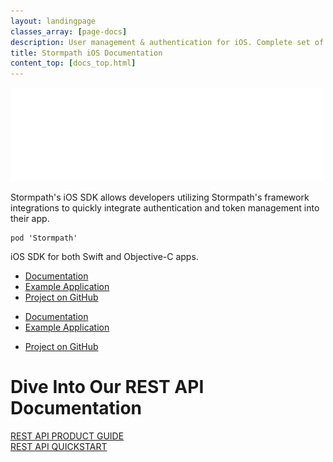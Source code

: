 ```yaml
---
layout: landingpage
classes_array: [page-docs]
description: User management & authentication for iOS. Complete set of Stormpath developer documentation & integration tools. 
title: Stormpath iOS Documentation
content_top: [docs_top.html]
---
```

<div class="landingpage ios">

<div class="masthead nodejs-masthead">
  <div class="container">
    <div class="row">
      <div class="col-xs-12">
        <img class="img-responsive logo" src="/images/landingpage/ios/logo-ios.png">
      </div>
    </div>
  </div>
</div>

<div class="container">
  <div class="row">
    <div class="col-xs-12 intro-text">
      <p>Stormpath's iOS SDK allows developers utilizing Stormpath's framework integrations to quickly integrate authentication and token management into their app.</p>
    </div>
  </div>
</div>

<div class="container">
  <div class="row">
    <div class="col-xs-12 col-sm-12">
      <div class="row">
        <div class="col-xs-12 col-sm-6">
          <div class="language-header lang2"></div>
          <pre><code>pod 'Stormpath'</code></pre>
          <p class="body-copy">iOS SDK for both Swift and Objective-C apps.</p>
            <div class="row">
              <div class="col-sm-12 visible-sm">
                <ul class="fa-ul">
                  <li><i class="fa-li fa fa-book"></i><a href="/ios/apidocs/index.html">Documentation</a></li>
                  <li><i class="fa-li fa fa-code"></i><a href="https://github.com/stormpath/stormpath-ios-example">Example Application</a></li>
                  <li><i class="fa-li fa fa-github"></i><a href="https://github.com/stormpath/stormpath-sdk-swift">Project on GitHub</a></li>
              </div>
              <div class="col-md-6 hidden-sm">
                <ul class="fa-ul">
                  <li><i class="fa-li fa fa-book"></i><a href="/ios/apidocs/index.html">Documentation</a></li>
                  <li><i class="fa-li fa fa-code"></i><a href="https://github.com/stormpath/stormpath-ios-example">Example Application</a></li>
                </ul>
              </div>
              <div class="col-md-6 hidden-sm">
                <ul class="fa-ul">
                  <li><i class="fa-li fa fa-github"></i><a href="https://github.com/stormpath/stormpath-sdk-swift">Project on GitHub</a></li>
                </ul>
              </div>
            </div>
        </div>
      </div>
    </div>
  </div>
</div>

<div class="footer-banner">
  <div class="container info">
    <div class="row">
      <div class="col-xs-12 col-sm-12">
        <h1>Dive Into Our REST API Documentation</h1>
          <div class="row">
            <div class="col-xs-12 col-sm-3 col-sm-offset-3">
              <a class="btn btn-default" href="/rest/product-guide" role="button">REST API PRODUCT GUIDE</a>
            </div>
            <div class="col-xs-12 col-sm-3">
              <a class="btn btn-default" href="/rest/quickstart" role="button">REST API QUICKSTART</a>
            </div>
          </div>
      </div>
    </div>
  </div>
</div>

</div>
<!-- block__no_wrapper -->
<!-- region__no_wrapper -->
